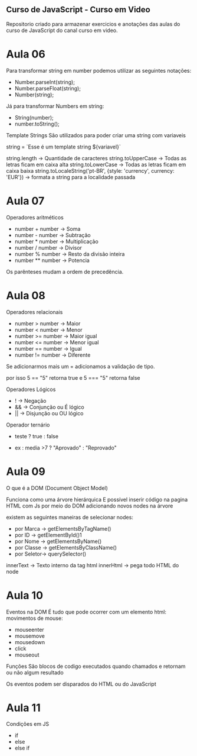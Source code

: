 ## Curso de JavaScript - Curso em Video

Repositorio criado para armazenar exercicios e anotações das aulas do curso de JavaScript do canal curso em video.


# Aula 06

Para transformar string em number podemos utilizar as seguintes notações:
  - Number.parseInt(string);
  - Number.parseFloat(string);
  - Number(string);

Já para transformar Numbers em string:
  - String(number);
  - number.toString();

Template Strings
São utilizados para poder criar uma string com variaveis

string = \`Esse é um template string ${variavel}\`

string.length -> Quantidade de caracteres
string.toUpperCase -> Todas as letras ficam em caixa alta
string.toLowerCase -> Todas as letras ficam em caixa baixa
string.toLocaleString('pt-BR', {style: 'currency', currency: 'EUR'}) -> formata a string para a localidade passada 

# Aula 07 

Operadores aritméticos

- number +  number -> Soma
- number -  number -> Subtração 
- number *  number -> Multiplicação
- number /  number -> Divisor
- number %  number -> Resto da divisão inteira
- number ** number -> Potencia

Os parênteses mudam a ordem de precedência.

# Aula 08

Operadores relacionais

- number >   number -> Maior
- number <   number -> Menor 
- number >=  number -> Maior igual
- number <=  number -> Menor igual
- number ==  number -> Igual
- number !=  number -> Diferente

Se adicionarmos mais um = adicionamos a validação de tipo.

por isso 5 == "5" retorna true
e 5 === "5" retorna false 

Operadores Lógicos

- !  -> Negação
- && -> Conjunção ou É lógico
- || -> Disjunção ou OU lógico

Operador ternário
 - teste ? true : false

  - ex : media >7 ? "Aprovado" : "Reprovado"

# Aula 09
O que é a DOM (Document Object Model)

Funciona como uma árvore hierárquica
E possível inserir código na pagina HTML com Js por meio do DOM adicionando novos nodes na árvore

existem as seguintes maneiras de selecionar nodes:
- por Marca  -> getElementsByTagName()
- por ID     -> getElementById()1
- por Nome   -> getElementsByName()
- por Classe -> getElementsByClassName()
- por Seletor-> querySelector()


innerText -> Texto interno da tag html
innerHtml -> pega todo HTML do node

# Aula 10

Eventos na DOM
É tudo que pode ocorrer com um elemento html:
  movimentos de mouse:
  - mouseenter
  - mousemove
  - mousedown
  - click
  - mouseout 

Funções
  São blocos de codigo executados quando chamados e retornam ou não algum resultado

Os eventos podem ser disparados do HTML ou do JavaScript

# Aula 11

Condições em JS
- if
- else
- else if